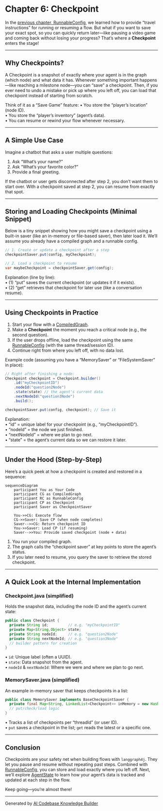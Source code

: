 # Chapter 6: Checkpoint

In the [previous chapter, RunnableConfig](05_runnableconfig.md), we learned how to provide “travel instructions” for running or resuming a flow. But what if you want to save your exact spot, so you can quickly return later—like pausing a video game and coming back without losing your progress? That’s where a **Checkpoint** enters the stage!

---

## Why Checkpoints?

A Checkpoint is a snapshot of exactly where your agent is in the graph (which node) and what data it has. Whenever something important happens—like reaching a milestone node—you can “save” a checkpoint. Then, if you ever need to undo a mistake or pick up where you left off, you can load that checkpoint instead of starting from scratch.

Think of it as a “Save Game” feature:
• You store the “player’s location” (node ID).  
• You store the “player’s inventory” (agent’s data).  
• You can resume or rewind your flow whenever necessary.

---

## A Simple Use Case

Imagine a chatbot that asks a user multiple questions:
1. Ask “What’s your name?”  
2. Ask “What’s your favorite color?”  
3. Provide a final greeting.

If the chatbot or user gets disconnected after step 2, you don’t want them to start over. With a checkpoint saved at step 2, you can resume from exactly that spot.

---

## Storing and Loading Checkpoints (Minimal Snippet)

Below is a tiny snippet showing how you might save a checkpoint using a built-in saver (like an in-memory or file-based saver), then later load it. We’ll assume you already have a compiled graph and a runnable config.

```java
// 1. Create or update a checkpoint after a step
checkpointSaver.put(config, myCheckpoint);

// 2. Load a checkpoint to resume
var maybeCheckpoint = checkpointSaver.get(config);
```

Explanation (line by line):  
• (1) “put” saves the current checkpoint (or updates it if it exists).  
• (2) “get” retrieves that checkpoint for later use (like a conversation resume).

---

## Using Checkpoints in Practice

1. Start your flow with a [CompiledGraph](04_compiledgraph.md).  
2. Make a **Checkpoint** the moment you reach a critical node (e.g., the second question).  
3. If the user drops offline, load the checkpoint using the same [RunnableConfig](05_runnableconfig.md) (with the same thread/session ID).  
4. Continue right from where you left off, with no data lost.

Example code (assuming you have a “MemorySaver” or “FileSystemSaver” in place):

```java
// Right after finishing a node:
Checkpoint checkpoint = Checkpoint.builder()
    .id("myCheckpointID")
    .nodeId("question2Node")
    .state(state) // the agent's current data
    .nextNodeId("question3Node")
    .build();

checkpointSaver.put(config, checkpoint); // Save it
```

Explanation:  
• “id” = unique label for your checkpoint (e.g., “myCheckpointID”).  
• “nodeId” = the node we just finished.  
• “nextNodeId” = where we plan to go next.  
• “state” = the agent’s current data so we can restore it later.

---

## Under the Hood (Step-by-Step)

Here’s a quick peek at how a checkpoint is created and restored in a sequence:

```mermaid
sequenceDiagram
    participant You as Your Code
    participant CG as CompiledGraph
    participant RC as RunnableConfig
    participant CP as Checkpoint
    participant Saver as CheckpointSaver

    You->>CG: Execute flow
    CG->>Saver: Save CP (when node completes)
    Saver-->>CG: Return checkpoint ID
    You->>Saver: Load CP (if resuming)
    Saver-->>You: Provide saved checkpoint (node + data)
```

1. You run your compiled graph.  
2. The graph calls the “checkpoint saver” at key points to store the agent’s status.  
3. If you later need to resume, you query the saver to retrieve the stored checkpoint.

---

## A Quick Look at the Internal Implementation

### Checkpoint.java (simplified)
Holds the snapshot data, including the node ID and the agent’s current state:

```java
public class Checkpoint {
  private String id;         // e.g. "myCheckpointID"
  private Map<String,Object> state; 
  private String nodeId;     // e.g. "question2Node"
  private String nextNodeId; // e.g. "question3Node"
  // builder pattern for creation
}
```

• `id`: Unique label (often a UUID).  
• `state`: Data snapshot from the agent.  
• `nodeId` & `nextNodeId`: Where we were and where we plan to go next.

### MemorySaver.java (simplified)
An example in-memory saver that keeps checkpoints in a list:

```java
public class MemorySaver implements BaseCheckpointSaver {
  private final Map<String, LinkedList<Checkpoint>> inMemory = new HashMap<>();
  // put/check/load logic
}
```

• Tracks a list of checkpoints per “threadId” (or user ID).  
• `put` saves a checkpoint in the list; `get` reads the latest or a specific one.

---

## Conclusion

Checkpoints are your safety net when building flows with `langgraph4j`. They let you pause and resume without repeating past steps. Combined with [RunnableConfig](05_runnableconfig.md), you can store and load exactly where you left off. Next, we’ll explore [AgentState](07_agentstate.md) to learn how your agent’s data is tracked and updated at each step in the flow.

Keep going—you’re almost there!

---

Generated by [AI Codebase Knowledge Builder](https://github.com/The-Pocket/Tutorial-Codebase-Knowledge)